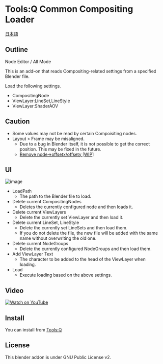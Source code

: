 # Tools:Q Common Compositing Loader

[日本語](README.md)

## Outline
Node Editor / All Mode

This is an add-on that reads Compositing-related settings from a specified Blender file.

Load the following settings.
* CompositingNode
* ViewLayer:LineSet,LineStyle
* ViewLayer:ShaderAOV

## Caution
* Some values may not be read by certain Compoisiting nodes.
* Layout > Frame may be misaligned.
  * Due to a bug in Blender itself, it is not possible to get the correct position. This may be fixed in the future.
  * [Remove node->offsetx/offsety [WIP]](https://developer.blender.org/D6540)

## UI
![image](https://user-images.githubusercontent.com/1855970/150478232-9836f8aa-dfc3-45ef-9159-55d28aea1d25.png)

* LoadPath
  * The path to the Blender file to load.
* Delete current CompositingNodes
  * Deletes the currently configured node and then loads it.
* Delete current ViewLayers
  * Delete the currently set ViewLayer and then load it.
* Delete current LineSet, LineStyle
  * Delete the currently set LineSets and then load them.
  * If you do not delete the file, the new file will be added with the same name without overwriting the old one.
* Delete current NodeGroups
  * Delete the currently configured NodeGroups and then load them.
* Add ViewLayer Text
  * The character to be added to the head of the ViewLayer when loading.
* Load
  * Execute loading based on the above settings.

## Video
[![Watch on YouTube](https://img.youtube.com/vi/gwiI7nSzigI/0.jpg)](https://www.youtube.com/watch?v=gwiI7nSzigI)

## Install
You can install from [Tools:Q](https://github.com/Project-StudioQ/toolsq_common)

## License
This blender addon is under GNU Public License v2.
